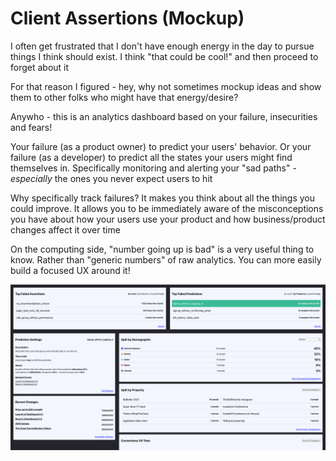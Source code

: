 # Client Assertions (Mockup)

I often get frustrated that I don't have enough energy in the day to pursue things I think should exist. I think "that could be cool!" and then proceed to forget about it


For that reason I figured - hey, why not sometimes mockup ideas and show them to other folks who might have that energy/desire?


Anywho - this is an analytics dashboard based on your failure, insecurities and fears!


Your failure (as a product owner) to predict your users' behavior. Or your failure (as a developer) to predict all the states your users might find themselves in. Specifically monitoring and alerting your "sad paths" - _especially_ the ones you never expect users to hit


Why specifically track failures? It makes you think about all the things you could improve. It allows you to be immediately aware of the misconceptions you have about how your users use your product and how business/product changes affect it over time


On the computing side, "number going up is bad" is a very useful thing to know. Rather than "generic numbers" of raw analytics. You can more easily build a focused UX around it!

![Client Assertions Mockup](assertions_mockup.png)
